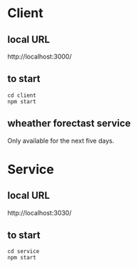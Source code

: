 # Client
## local URL
http://localhost:3000/

## to start 
```
cd client
npm start
```

## wheather forectast service
Only available for the next five days.

# Service
## local URL
http://localhost:3030/
## to start 
```
cd service
npm start
```


